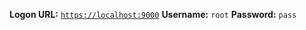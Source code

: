 **Logon URL:** [`https://localhost:9000`](https://localhost:9000)
**Username:** `root`
**Password:** `pass`